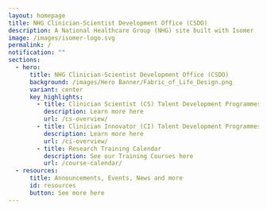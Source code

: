 ```yaml
---
layout: homepage
title: NHG Clinician-Scientist Development Office (CSDO)
description: A National Healthcare Group (NHG) site built with Isomer
image: /images/isomer-logo.svg
permalink: /
notification: ""
sections:
  - hero:
      title: NHG Clinician-Scientist Development Office (CSDO)
      background: /images/Hero Banner/Fabric_of_Life_Design.png
      variant: center
      key_highlights:
        - title: Clinician Scientist (CS) Talent Development Programmes
          description: Learn more here
          url: /cs-overview/
        - title: Clinician Innovator (CI) Talent Development Programmes
          description: Learn more here
          url: /ci-overview/
        - title: Research Training Calendar
          description: See our Training Courses here
          url: /course-calendar/
  - resources:
      title: Announcements, Events, News and more
      id: resources
      button: See more here
---
```

